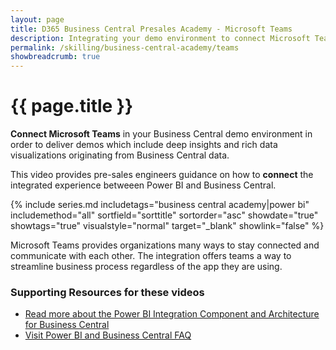 ```yaml
---
layout: page
title: D365 Business Central Presales Academy - Microsoft Teams 
description: Integrating your demo environment to connect Microsoft Teams with Business Central
permalink: /skilling/business-central-academy/teams 
showbreadcrumb: true
---
```


# {{ page.title }}

**Connect Microsoft Teams** in your Business Central demo environment in order to deliver demos which include deep insights and rich data visualizations originating from Business Central data. 

This video provides pre-sales engineers guidance on how to **connect** the integrated experience betweeen Power BI and Business Central.

{% include series.md 
    includetags="business central academy|power bi" includemethod="all" 
    sortfield="sorttitle" sortorder="asc" showdate="true" showtags="true" 
    visualstyle="normal" target="_blank" showlink="false"
%}

Microsoft Teams provides organizations many ways to stay connected and communicate with each other. The integration offers teams a way to streamline business process regardless of the app they are using.

### Supporting Resources for these videos

* <a href="https://docs.microsoft.com/en-us/dynamics365/business-central/admin-powerbi-overview" target="_blank">Read more about the Power BI Integration Component and Architecture for Business Central
* <a href="https://docs.microsoft.com/en-us/dynamics365/business-central/power-bi-faq?tabs=general" target="_blank">Visit Power BI and Business Central FAQ
